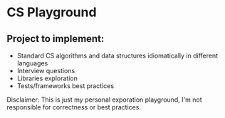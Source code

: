 # CS Playground
## Project to implement:
* Standard CS algorithms and data structures idiomatically in different languages
* Interview questions 
* Libraries exploration
* Tests/frameworks best practices

Disclaimer: This is just my personal exporation playground, I'm not responsible for correctness or best practices.
